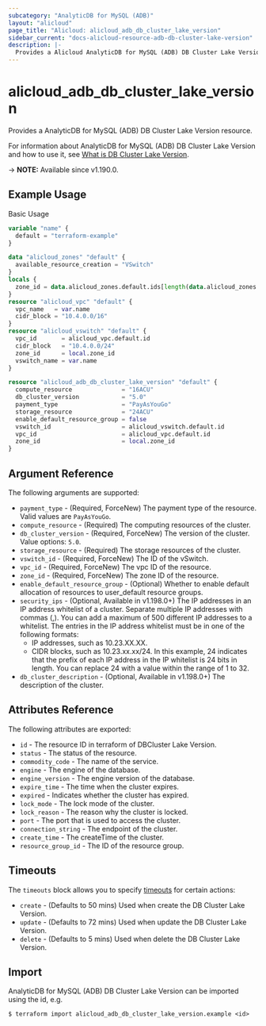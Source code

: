 ```yaml
---
subcategory: "AnalyticDB for MySQL (ADB)"
layout: "alicloud"
page_title: "Alicloud: alicloud_adb_db_cluster_lake_version"
sidebar_current: "docs-alicloud-resource-adb-db-cluster-lake-version"
description: |-
  Provides a Alicloud AnalyticDB for MySQL (ADB) DB Cluster Lake Version resource.
---
```


# alicloud_adb_db_cluster_lake_version

Provides a AnalyticDB for MySQL (ADB) DB Cluster Lake Version resource.

For information about AnalyticDB for MySQL (ADB) DB Cluster Lake Version and how to use it, see [What is DB Cluster Lake Version](https://www.alibabacloud.com/help/en/analyticdb-for-mysql/developer-reference/api-adb-2021-12-01-createdbcluster).

-> **NOTE:** Available since v1.190.0.

## Example Usage

Basic Usage

```terraform
variable "name" {
  default = "terraform-example"
}

data "alicloud_zones" "default" {
  available_resource_creation = "VSwitch"
}
locals {
  zone_id = data.alicloud_zones.default.ids[length(data.alicloud_zones.default.ids) - 1]
}
resource "alicloud_vpc" "default" {
  vpc_name   = var.name
  cidr_block = "10.4.0.0/16"
}
resource "alicloud_vswitch" "default" {
  vpc_id       = alicloud_vpc.default.id
  cidr_block   = "10.4.0.0/24"
  zone_id      = local.zone_id
  vswitch_name = var.name
}

resource "alicloud_adb_db_cluster_lake_version" "default" {
  compute_resource              = "16ACU"
  db_cluster_version            = "5.0"
  payment_type                  = "PayAsYouGo"
  storage_resource              = "24ACU"
  enable_default_resource_group = false
  vswitch_id                    = alicloud_vswitch.default.id
  vpc_id                        = alicloud_vpc.default.id
  zone_id                       = local.zone_id
}
```

## Argument Reference

The following arguments are supported:

* `payment_type` - (Required, ForceNew) The payment type of the resource. Valid values are `PayAsYouGo`.
* `compute_resource` - (Required) The computing resources of the cluster.
* `db_cluster_version` - (Required, ForceNew) The version of the cluster. Value options: `5.0`.
* `storage_resource` - (Required) The storage resources of the cluster.
* `vswitch_id` - (Required, ForceNew) The ID of the vSwitch.
* `vpc_id` - (Required, ForceNew) The vpc ID of the resource.
* `zone_id` - (Required, ForceNew) The zone ID of the resource.
* `enable_default_resource_group` - (Optional) Whether to enable default allocation of resources to user_default resource groups.
* `security_ips` - (Optional, Available in v1.198.0+) The IP addresses in an IP address whitelist of a cluster. Separate multiple IP addresses with commas (,). You can add a maximum of 500 different IP addresses to a whitelist. The entries in the IP address whitelist must be in one of the following formats:
  - IP addresses, such as 10.23.XX.XX.
  - CIDR blocks, such as 10.23.xx.xx/24. In this example, 24 indicates that the prefix of each IP address in the IP whitelist is 24 bits in length. You can replace 24 with a value within the range of 1 to 32.
* `db_cluster_description` - (Optional, Available in v1.198.0+) The description of the cluster.

## Attributes Reference

The following attributes are exported:

* `id` - The resource ID in terraform of DBCluster Lake Version.
* `status` - The status of the resource.
* `commodity_code` - The name of the service.
* `engine` - The engine of the database.
* `engine_version` - The engine version of the database.
* `expire_time` - The time when the cluster expires.
* `expired` - Indicates whether the cluster has expired.
* `lock_mode` - The lock mode of the cluster.
* `lock_reason` - The reason why the cluster is locked.
* `port` - The port that is used to access the cluster.
* `connection_string` - The endpoint of the cluster.
* `create_time` - The createTime of the cluster.
* `resource_group_id` - The ID of the resource group.

## Timeouts

The `timeouts` block allows you to specify [timeouts](https://www.terraform.io/docs/configuration-0-11/resources.html#timeouts) for certain actions:

* `create` - (Defaults to 50 mins) Used when create the DB Cluster Lake Version.
* `update` - (Defaults to 72 mins) Used when update the DB Cluster Lake Version.
* `delete` - (Defaults to 5 mins) Used when delete the DB Cluster Lake Version.

## Import

AnalyticDB for MySQL (ADB) DB Cluster Lake Version can be imported using the id, e.g.

```shell
$ terraform import alicloud_adb_db_cluster_lake_version.example <id>
```
